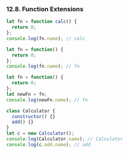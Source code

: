### 12.8. Function Extensions

```js
let fn = function calc() {
  return 0;
};
console.log(fn.name); // calc
```
```js
let fn = function() {
  return 0;
};
console.log(fn.name); // fn
```
```js
let fn = function() {
  return 0;
};
let newFn = fn;
console.log(newFn.name); // fn
```
```js
class Calculator {
  constructor() {}
  add() {}
}
let c = new Calculator();
console.log(Calculator.name); // Calculator
console.log(c.add.name); // add
```
